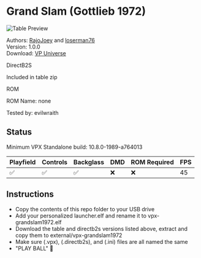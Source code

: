 # Grand Slam (Gottlieb 1972)

![Table Preview](https://vpuniverse.com/screenshots/monthly_2023_01/1930068530_VRRoomGrandSlam(Gottlieb1972)1.0.1.jpg.70ee58f670f50a910efa97b6a186012a.jpg)

Authors: [RajoJoey](https://vpuniverse.com/profile/9989-rajojoey/) and [loserman76](https://vpuniverse.com/profile/2798-loserman76/)  
Version: 1.0.0  
Download: [VP Universe](https://vpuniverse.com/files/file/12622-grand-slam-gottlieb-1972vr-room/)

DirectB2S

Included in table zip

ROM

ROM Name: none

Tested by: evilwraith

## Status 

Minimum VPX Standalone build: 10.8.0-1989-a764013

| Playfield | Controls | Backglass | DMD | ROM Required | FPS | 
|-----------|----------|-----------|-----|--------------|-----|
| :white_check_mark: | :white_check_mark: | :white_check_mark: | :x: | :x: | 45 |

## Instructions

- Copy the contents of this repo folder to your USB drive
- Add your personalized launcher.elf and rename it to vpx-grandslam1972.elf
- Download the table and directb2s versions listed above, extract and copy them to external/vpx-grandslam1972
- Make sure (.vpx), (.directb2s), and (.ini) files are all named the same
- "PLAY BALL" 🌴
